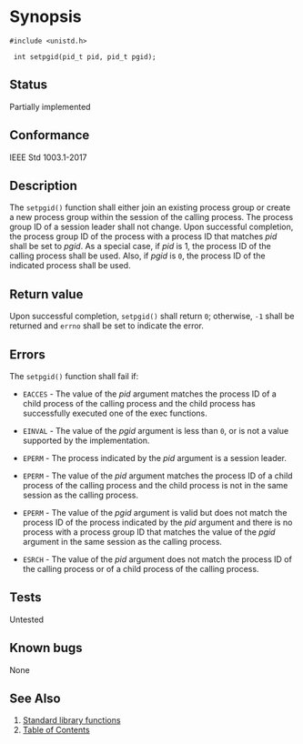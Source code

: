 # Synopsis 
`#include <unistd.h>`</br>

` int setpgid(pid_t pid, pid_t pgid);`</br>

## Status
Partially implemented
## Conformance
IEEE Std 1003.1-2017
## Description


The `setpgid()` function shall either join an existing process group or create a new process group within the session of
the calling process.
The process group ID of a session leader shall not change.
Upon successful completion, the process group ID of the process with a process ID that matches _pid_ shall be set to
_pgid_.
As a special case, if _pid_ is 1, the process ID of the calling process shall be used. Also, if _pgid_ is `0`, the
process ID of the indicated process shall be used.


## Return value


Upon successful completion, `setpgid()` shall return `0`; otherwise, `-1` shall be returned and `errno` shall be set to
indicate the error.


## Errors


The `setpgid()` function shall fail if:


 * `EACCES` - The value of the _pid_ argument matches the process ID of a child process of the calling process and the child process has
successfully executed one of the exec functions.

 * `EINVAL` - The value of the _pgid_ argument is less than `0`, or is not a value supported by the implementation.

 * `EPERM` - The process indicated by the _pid_ argument is a session leader.

 * `EPERM` - The value of the _pid_ argument matches the process ID of a child process of the calling process and the child process is
not in the same session as the calling process.

 * `EPERM` - The value of the _pgid_ argument is valid but does not match the process ID of the process indicated by the _pid_
argument and there is no process with a process group ID that matches the value of the _pgid_ argument in the same session as
the calling process.

 * `ESRCH` - The value of the _pid_ argument does not match the process ID of the calling process or of a child process of the calling
process.

## Tests

Untested

## Known bugs

None

## See Also 
1. [Standard library functions](../README.md)
2. [Table of Contents](../../../README.md)
